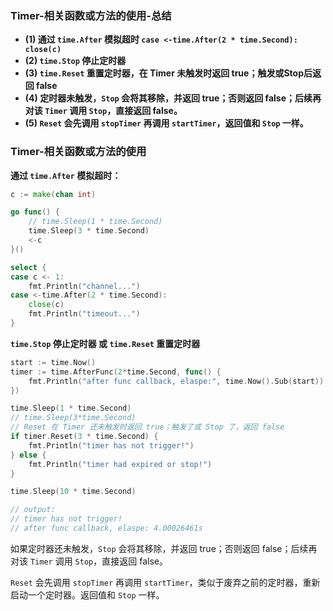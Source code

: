 ### Timer-相关函数或方法的使用-总结

- **(1) 通过 `time.After` 模拟超时 `case <-time.After(2 * time.Second): close(c)`**
- **(2) `time.Stop` 停止定时器**
- **(3) `time.Reset` 重置定时器，在 Timer 未触发时返回 true；触发或Stop后返回 false**
- **(4) 定时器未触发，`Stop` 会将其移除，并返回 true；否则返回 false；后续再对该 `Timer` 调用 `Stop`，直接返回 false。**
- **(5) `Reset` 会先调用 `stopTimer` 再调用 `startTimer`，返回值和 `Stop` 一样。**

### Timer-相关函数或方法的使用

**通过 `time.After` 模拟超时：**

```go
c := make(chan int)

go func() {
    // time.Sleep(1 * time.Second)
    time.Sleep(3 * time.Second)
    <-c
}()

select {
case c <- 1:
    fmt.Println("channel...")
case <-time.After(2 * time.Second):
    close(c)
    fmt.Println("timeout...")
}
```

**`time.Stop` 停止定时器 或 `time.Reset` 重置定时器**

```go
start := time.Now()
timer := time.AfterFunc(2*time.Second, func() {
    fmt.Println("after func callback, elaspe:", time.Now().Sub(start))
})

time.Sleep(1 * time.Second)
// time.Sleep(3*time.Second)
// Reset 在 Timer 还未触发时返回 true；触发了或 Stop 了，返回 false
if timer.Reset(3 * time.Second) {
    fmt.Println("timer has not trigger!")
} else {
    fmt.Println("timer had expired or stop!")
}

time.Sleep(10 * time.Second)

// output:
// timer has not trigger!
// after func callback, elaspe: 4.00026461s
```

如果定时器还未触发，`Stop` 会将其移除，并返回 true；否则返回 false；后续再对该 `Timer` 调用 `Stop`，直接返回 false。

`Reset` 会先调用 `stopTimer` 再调用 `startTimer`，类似于废弃之前的定时器，重新启动一个定时器。返回值和 `Stop` 一样。

